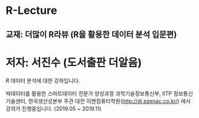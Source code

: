 # R-Lecture
## 교재: 더많이 R라뷰 (R을 활용한 데이터 분석 입문편)
# 저자: 서진수 (도서출판 더알음)
R 데이터 분석에 대한 강좌입니다.

빅데이터를 활용한 스마트데이터 전문가 양성과정
과학기술정보통신부, IITP 정보통신기술센터, 한국생산성본부 주관 
대전 이젠컴퓨터학원(http://dj.ezenac.co.kr/) 에서 강의가 진행중입니다. (2019.05 ~ 2019.11)
